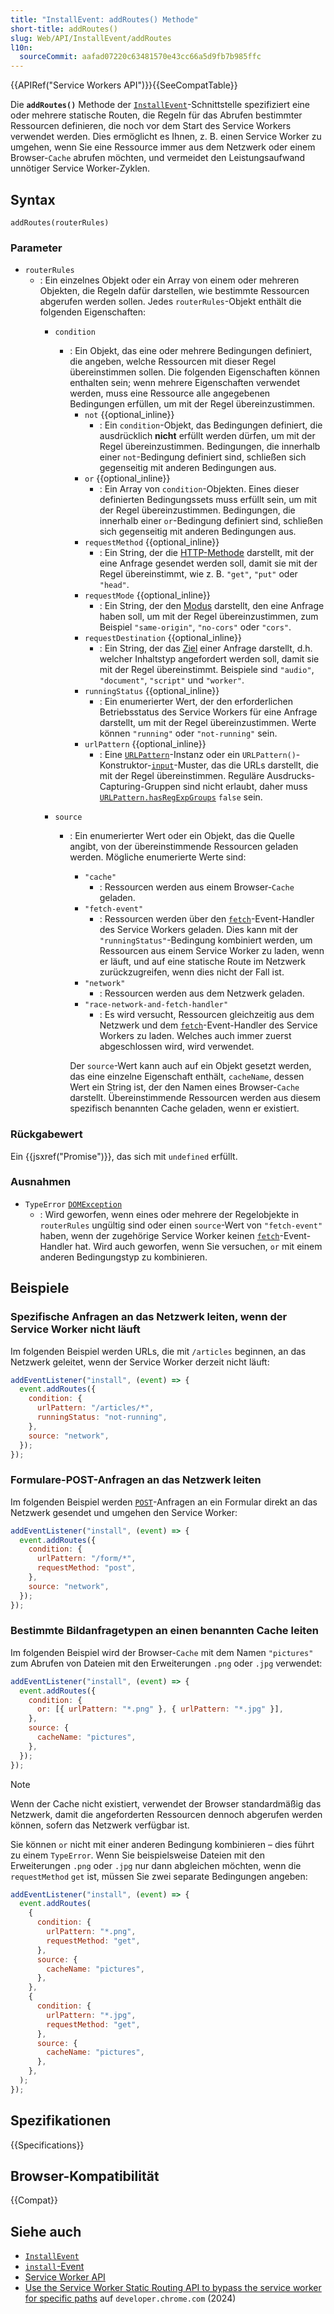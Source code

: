 ```yaml
---
title: "InstallEvent: addRoutes() Methode"
short-title: addRoutes()
slug: Web/API/InstallEvent/addRoutes
l10n:
  sourceCommit: aafad07220c63481570e43cc66a5d9fb7b985ffc
---
```


{{APIRef("Service Workers API")}}{{SeeCompatTable}}

Die **`addRoutes()`** Methode der [`InstallEvent`](/de/docs/Web/API/InstallEvent)-Schnittstelle spezifiziert eine oder mehrere statische Routen, die Regeln für das Abrufen bestimmter Ressourcen definieren, die noch vor dem Start des Service Workers verwendet werden. Dies ermöglicht es Ihnen, z. B. einen Service Worker zu umgehen, wenn Sie eine Ressource immer aus dem Netzwerk oder einem Browser-`Cache` abrufen möchten, und vermeidet den Leistungsaufwand unnötiger Service Worker-Zyklen.

## Syntax

```js-nolint
addRoutes(routerRules)
```

### Parameter

- `routerRules`
  - : Ein einzelnes Objekt oder ein Array von einem oder mehreren Objekten, die Regeln dafür darstellen, wie bestimmte Ressourcen abgerufen werden sollen. Jedes `routerRules`-Objekt enthält die folgenden Eigenschaften:
    - `condition`
      - : Ein Objekt, das eine oder mehrere Bedingungen definiert, die angeben, welche Ressourcen mit dieser Regel übereinstimmen sollen. Die folgenden Eigenschaften können enthalten sein; wenn mehrere Eigenschaften verwendet werden, muss eine Ressource alle angegebenen Bedingungen erfüllen, um mit der Regel übereinzustimmen.
        - `not` {{optional_inline}}
          - : Ein `condition`-Objekt, das Bedingungen definiert, die ausdrücklich **nicht** erfüllt werden dürfen, um mit der Regel übereinzustimmen. Bedingungen, die innerhalb einer `not`-Bedingung definiert sind, schließen sich gegenseitig mit anderen Bedingungen aus.
        - `or` {{optional_inline}}
          - : Ein Array von `condition`-Objekten. Eines dieser definierten Bedingungssets muss erfüllt sein, um mit der Regel übereinzustimmen. Bedingungen, die innerhalb einer `or`-Bedingung definiert sind, schließen sich gegenseitig mit anderen Bedingungen aus.
        - `requestMethod` {{optional_inline}}
          - : Ein String, der die [HTTP-Methode](/de/docs/Web/HTTP/Reference/Methods) darstellt, mit der eine Anfrage gesendet werden soll, damit sie mit der Regel übereinstimmt, wie z. B. `"get"`, `"put"` oder `"head"`.
        - `requestMode` {{optional_inline}}
          - : Ein String, der den [Modus](/de/docs/Web/API/Request/mode) darstellt, den eine Anfrage haben soll, um mit der Regel übereinzustimmen, zum Beispiel `"same-origin"`, `"no-cors"` oder `"cors"`.
        - `requestDestination` {{optional_inline}}
          - : Ein String, der das [Ziel](/de/docs/Web/API/Request/destination) einer Anfrage darstellt, d.h. welcher Inhaltstyp angefordert werden soll, damit sie mit der Regel übereinstimmt. Beispiele sind `"audio"`, `"document"`, `"script"` und `"worker"`.
        - `runningStatus` {{optional_inline}}
          - : Ein enumerierter Wert, der den erforderlichen Betriebsstatus des Service Workers für eine Anfrage darstellt, um mit der Regel übereinzustimmen. Werte können `"running"` oder `"not-running"` sein.
        - `urlPattern` {{optional_inline}}
          - : Eine [`URLPattern`](/de/docs/Web/API/URLPattern)-Instanz oder ein `URLPattern()`-Konstruktor-[`input`](/de/docs/Web/API/URLPattern/URLPattern#input)-Muster, das die URLs darstellt, die mit der Regel übereinstimmen. Reguläre Ausdrucks-Capturing-Gruppen sind nicht erlaubt, daher muss [`URLPattern.hasRegExpGroups`](/de/docs/Web/API/URLPattern/hasRegExpGroups) `false` sein.

    - `source`
      - : Ein enumerierter Wert oder ein Objekt, das die Quelle angibt, von der übereinstimmende Ressourcen geladen werden. Mögliche enumerierte Werte sind:
        - `"cache"`
          - : Ressourcen werden aus einem Browser-`Cache` geladen.
        - `"fetch-event"`
          - : Ressourcen werden über den [`fetch`](/de/docs/Web/API/ServiceWorkerGlobalScope/fetch_event)-Event-Handler des Service Workers geladen. Dies kann mit der `"runningStatus"`-Bedingung kombiniert werden, um Ressourcen aus einem Service Worker zu laden, wenn er läuft, und auf eine statische Route im Netzwerk zurückzugreifen, wenn dies nicht der Fall ist.
        - `"network"`
          - : Ressourcen werden aus dem Netzwerk geladen.
        - `"race-network-and-fetch-handler"`
          - : Es wird versucht, Ressourcen gleichzeitig aus dem Netzwerk und dem [`fetch`](/de/docs/Web/API/ServiceWorkerGlobalScope/fetch_event)-Event-Handler des Service Workers zu laden. Welches auch immer zuerst abgeschlossen wird, wird verwendet.

        Der `source`-Wert kann auch auf ein Objekt gesetzt werden, das eine einzelne Eigenschaft enthält, `cacheName`, dessen Wert ein String ist, der den Namen eines Browser-`Cache` darstellt. Übereinstimmende Ressourcen werden aus diesem spezifisch benannten Cache geladen, wenn er existiert.

### Rückgabewert

Ein {{jsxref("Promise")}}, das sich mit `undefined` erfüllt.

### Ausnahmen

- `TypeError` [`DOMException`](/de/docs/Web/API/DOMException)
  - : Wird geworfen, wenn eines oder mehrere der Regelobjekte in `routerRules` ungültig sind oder einen `source`-Wert von `"fetch-event"` haben, wenn der zugehörige Service Worker keinen [`fetch`](/de/docs/Web/API/ServiceWorkerGlobalScope/fetch_event)-Event-Handler hat. Wird auch geworfen, wenn Sie versuchen, `or` mit einem anderen Bedingungstyp zu kombinieren.

## Beispiele

### Spezifische Anfragen an das Netzwerk leiten, wenn der Service Worker nicht läuft

Im folgenden Beispiel werden URLs, die mit `/articles` beginnen, an das Netzwerk geleitet, wenn der Service Worker derzeit nicht läuft:

```js
addEventListener("install", (event) => {
  event.addRoutes({
    condition: {
      urlPattern: "/articles/*",
      runningStatus: "not-running",
    },
    source: "network",
  });
});
```

### Formulare-POST-Anfragen an das Netzwerk leiten

Im folgenden Beispiel werden [`POST`](/de/docs/Web/HTTP/Reference/Methods/POST)-Anfragen an ein Formular direkt an das Netzwerk gesendet und umgehen den Service Worker:

```js
addEventListener("install", (event) => {
  event.addRoutes({
    condition: {
      urlPattern: "/form/*",
      requestMethod: "post",
    },
    source: "network",
  });
});
```

### Bestimmte Bildanfragetypen an einen benannten Cache leiten

Im folgenden Beispiel wird der Browser-`Cache` mit dem Namen `"pictures"` zum Abrufen von Dateien mit den Erweiterungen `.png` oder `.jpg` verwendet:

```js
addEventListener("install", (event) => {
  event.addRoutes({
    condition: {
      or: [{ urlPattern: "*.png" }, { urlPattern: "*.jpg" }],
    },
    source: {
      cacheName: "pictures",
    },
  });
});
```

> [!NOTE]
> Wenn der Cache nicht existiert, verwendet der Browser standardmäßig das Netzwerk, damit die angeforderten Ressourcen dennoch abgerufen werden können, sofern das Netzwerk verfügbar ist.

Sie können `or` nicht mit einer anderen Bedingung kombinieren – dies führt zu einem `TypeError`. Wenn Sie beispielsweise Dateien mit den Erweiterungen `.png` oder `.jpg` nur dann abgleichen möchten, wenn die `requestMethod` `get` ist, müssen Sie zwei separate Bedingungen angeben:

```js
addEventListener("install", (event) => {
  event.addRoutes(
    {
      condition: {
        urlPattern: "*.png",
        requestMethod: "get",
      },
      source: {
        cacheName: "pictures",
      },
    },
    {
      condition: {
        urlPattern: "*.jpg",
        requestMethod: "get",
      },
      source: {
        cacheName: "pictures",
      },
    },
  );
});
```

## Spezifikationen

{{Specifications}}

## Browser-Kompatibilität

{{Compat}}

## Siehe auch

- [`InstallEvent`](/de/docs/Web/API/InstallEvent)
- [`install`-Event](/de/docs/Web/API/ServiceWorkerGlobalScope/install_event)
- [Service Worker API](/de/docs/Web/API/Service_Worker_API)
- [Use the Service Worker Static Routing API to bypass the service worker for specific paths](https://developer.chrome.com/blog/service-worker-static-routing) auf `developer.chrome.com` (2024)
